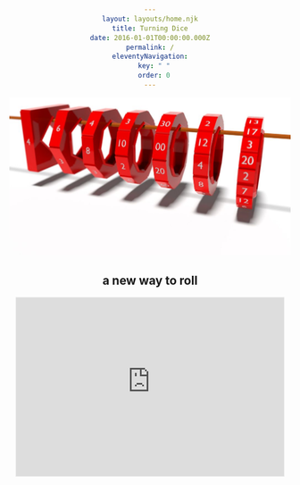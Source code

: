 ```yaml
---
layout: layouts/home.njk
title: Turning Dice
date: 2016-01-01T00:00:00.000Z
permalink: /
eleventyNavigation:
  key: " "
  order: 0
---
```

<style>
body{
text-align: center;
}
main {
    padding-bottom: 2em;
    margin: auto;
}
</style>
![Six ring dice hanging on a wood rod. d4, d6, d8, d10, d10s, d12, d20.](/static/img/hero.png)

## a new way to roll

<iframe src="https://turningdice.substack.com/embed" width="480" height="320" style="border:1px solid #EEE; background:white;" frameborder="0" scrolling="no"></iframe>